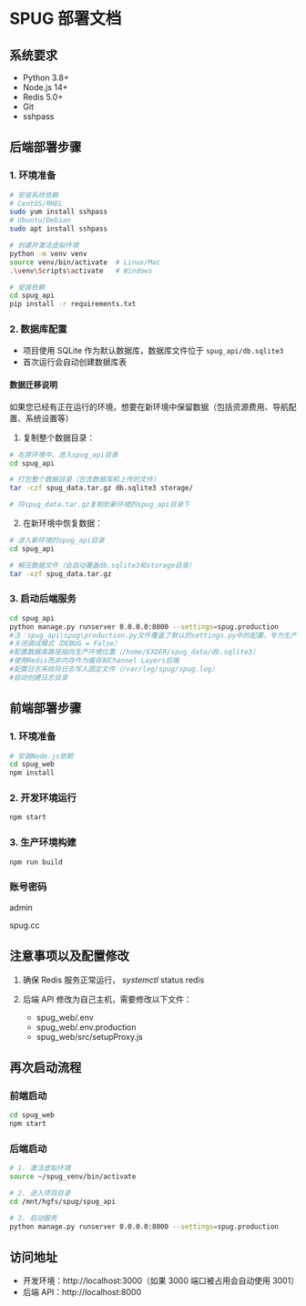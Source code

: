 # SPUG 部署文档

## 系统要求

- Python 3.8+
- Node.js 14+
- Redis 5.0+
- Git
- sshpass

## 后端部署步骤

### 1. 环境准备

```bash
# 安装系统依赖
# CentOS/RHEL
sudo yum install sshpass
# Ubuntu/Debian
sudo apt install sshpass

# 创建并激活虚拟环境
python -m venv venv
source venv/bin/activate  # Linux/Mac
.\venv\Scripts\activate   # Windows

# 安装依赖
cd spug_api
pip install -r requirements.txt
```

### 2. 数据库配置

- 项目使用 SQLite 作为默认数据库，数据库文件位于 `spug_api/db.sqlite3`
- 首次运行会自动创建数据库表

#### 数据迁移说明

如果您已经有正在运行的环境，想要在新环境中保留数据（包括资源费用、导航配置、系统设置等）

1. 复制整个数据目录：

```bash
# 在原环境中，进入spug_api目录
cd spug_api

# 打包整个数据目录（包含数据库和上传的文件）
tar -czf spug_data.tar.gz db.sqlite3 storage/

# 将spug_data.tar.gz复制到新环境的spug_api目录下
```

2. 在新环境中恢复数据：

```bash
# 进入新环境的spug_api目录
cd spug_api

# 解压数据文件（会自动覆盖db.sqlite3和storage目录）
tar -xzf spug_data.tar.gz
```

### 3. 启动后端服务

```bash
cd spug_api
python manage.py runserver 0.0.0.0:8000 --settings=spug.production
#注：spug_api\spug\production.py文件覆盖了默认的settings.py中的配置，专为生产环境做了以下优化：
#关闭调试模式（DEBUG = False）
#配置数据库路径指向生产环境位置（/home/EXDER/spug_data/db.sqlite3）
#使用Redis而非内存作为缓存和Channel Layers后端
#配置日志系统将日志写入固定文件（/var/log/spug/spug.log）
#自动创建日志目录
```

## 前端部署步骤

### 1. 环境准备

```bash
# 安装Node.js依赖
cd spug_web
npm install
```

### 2. 开发环境运行

```bash
npm start
```

### 3. 生产环境构建

```bash
npm run build
```

### 账号密码

admin

spug.cc

## 注意事项以及配置修改

1. 确保 Redis 服务正常运行， _systemctl_ status redis
2. 后端 API 修改为自己主机，需要修改以下文件：

   - spug_web/.env
   - spug_web/.env.production
   - spug_web/src/setupProxy.js

## 再次启动流程

### 前端启动

```bash
cd spug_web
npm start
```

### 后端启动

```bash
# 1. 激活虚拟环境
source ~/spug_venv/bin/activate

# 2. 进入项目目录
cd /mnt/hgfs/spug/spug_api

# 3. 启动服务
python manage.py runserver 0.0.0.0:8000 --settings=spug.production
```

## 访问地址

- 开发环境：http://localhost:3000（如果 3000 端口被占用会自动使用 3001）
- 后端 API：http://localhost:8000
